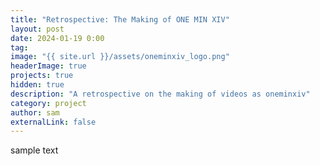 ```yaml
---
title: "Retrospective: The Making of ONE MIN XIV"
layout: post
date: 2024-01-19 0:00
tag: 
image: "{{ site.url }}/assets/oneminxiv_logo.png"
headerImage: true
projects: true
hidden: true
description: "A retrospective on the making of videos as oneminxiv"
category: project
author: sam
externalLink: false
---
```


sample text